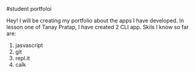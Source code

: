 #student portfoloi

Hey! I will be creating my portfolio about the apps I have developed. In lesson one of Tanay Pratap, I have created 2 CLI app.
Skils I know so far are:
1. jasvascript
2. git
3. repl.it
4. calk
